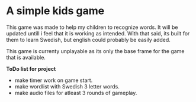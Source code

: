 # A simple kids game

This game was made to help my children to recognize words.
It will be updated untill i feel that it is working as intended.
With that said, its built for them to learn Swedish, but english could probably be easily added.

This game is currenty unplayable as its only the base frame for the game that is available.

**ToDo list for project**

- make timer work on game start.
- make wordlist with Swedish 3 letter words.
- make audio files for atleast 3 rounds of gameplay.